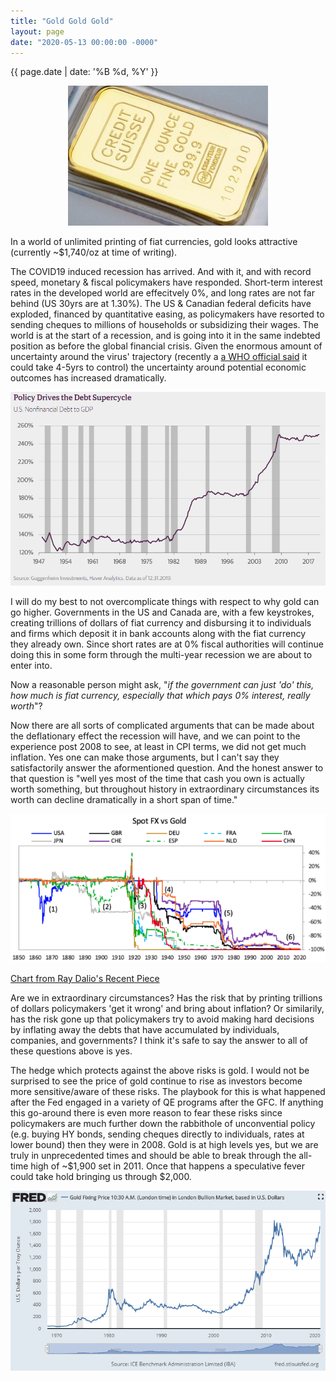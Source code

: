 ```yaml
---
title: "Gold Gold Gold"
layout: page
date: "2020-05-13 00:00:00 -0000"
---
```


{{ page.date | date: '%B %d, %Y' }}

<p style="text-align:center;"> <img src="/assets/goldbar.jpg" alt="goldbar" style="width:320px;height:224px;"> </p>

In a world of unlimited printing of fiat currencies, gold looks attractive (currently ~\$1,740/oz at time of writing).

The COVID19 induced recession has arrived. And with it, and with record speed, monetary & fiscal policymakers have responded. Short-term interest rates in the developed world are effecitvely 0%, and long rates are not far behind (US 30yrs are at 1.30%). The US & Canadian federal deficits have exploded, financed by quantitative easing, as policymakers have resorted to sending cheques to millions of households or subsidizing their wages. The world is at the start of a recession, and is going into it in the same indebted position as before the global financial crisis. Given the enormous amount of uncertainty around the virus' trajectory (recently a [a WHO official said](https://www.ft.com/content/69c75de6-9c6b-4bca-b110-2a55296b0875) it could take 4-5yrs to control) the uncertainty around potential economic outcomes has increased dramatically.

<p style="text-align:center;"> <img src="/assets/usnonfindebt.PNG" alt="usnonfinancialdebt"> </p>

I will do my best to not overcomplicate things with respect to why gold can go higher. Governments in the US and Canada are, with a few keystrokes, creating trillions of dollars of fiat currency and disbursing it to individuals and firms which deposit it in bank accounts along with the fiat currency they already own. Since short rates are at 0% fiscal authorities will continue doing this in some form through the multi-year recession we are about to enter into.

Now a reasonable person might ask, "*if the government can just 'do' this, how much is fiat currency, especially that which pays 0% interest, really worth*"?

Now there are all sorts of complicated arguments that can be made about the deflationary effect the recession will have, and we can point to the experience post 2008 to see, at least in CPI terms, we did not get much inflation. Yes one can make those arguments, but I can't say they satisfactorily answer the aformentioned question. And the honest answer to that question is "well yes most of the time that cash you own is actually worth something, but throughout history in extraordinary circumstances its worth can decline dramatically in a short span of time."

<p style="text-align:center;"> <img src="/assets/spotfxvsgold.PNG" alt="usnonfinancialdebt"> </p>

[Chart from Ray Dalio's Recent Piece](https://www.linkedin.com/pulse/changing-value-money-ray-dalio/)

Are we in extraordinary circumstances? Has the risk that by printing trillions of dollars policymakers 'get it wrong' and bring about inflation? Or similarily, has the risk gone up that policymakers try to avoid making hard decisions by inflating away the debts that have accumulated by individuals, companies, and governments? I think it's safe to say the answer to all of these questions above is yes.

The hedge which protects against the above risks is gold. I would not be surprised to see the price of gold continue to rise as investors become more sensitive/aware of these risks. The playbook for this is what happened after the Fed engaged in a variety of QE programs after the GFC. If anything this go-around there is even more reason to fear these risks since policymakers are much further down the rabbithole of unconvential policy (e.g. buying HY bonds, sending cheques directly to individuals, rates at lower bound) then they were in 2008. Gold is at high levels yes, but we are truly in unprecedented times and should be able to break through the all-time high of ~\$1,900 set in 2011. Once that happens a speculative fever could take hold bringing us through \$2,000.

<p style="text-align:center;"> <img src="/assets/goldpx.PNG" alt="usnonfinancialdebt"> </p>

